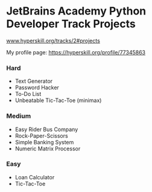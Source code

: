 # JetBrains Academy Python Developer Track Projects


www.hyperskill.org/tracks/2#projects

My profile page: https://hyperskill.org/profile/77345863

### Hard
* Text Generator
* Password Hacker
* To-Do List
* Unbeatable Tic-Tac-Toe (minimax)

### Medium
* Easy Rider Bus Company
* Rock-Paper-Scissors
* Simple Banking System
* Numeric Matrix Processor

### Easy
* Loan Calculator
* Tic-Tac-Toe




